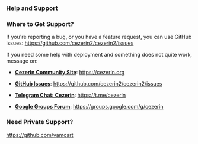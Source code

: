 ### Help and Support

### Where to Get Support?

If you're reporting a bug, or you have a feature request, you can use GitHub issues:
https://github.com/cezerin2/cezerin2/issues

If you need some help with deployment and something does not quite work, message on:

- [**Cezerin Community Site**](https://cezerin.org): https://cezerin.org
- [**GitHub Issues**](https://github.com/cezerin2/cezerin2/issues): https://github.com/cezerin2/cezerin2/issues

- [**Telegram Chat: Cezerin**](https://t.me/cezerin): https://t.me/cezerin

- [**Google Groups Forum**](https://groups.google.com/g/cezerin): https://groups.google.com/g/cezerin

### Need Private Support?

https://github.com/vamcart
